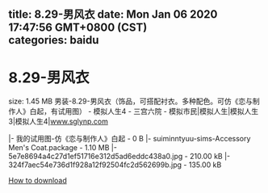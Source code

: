 
title: 8.29-男风衣
date: Mon Jan 06 2020 17:47:56 GMT+0800 (CST)    
categories: baidu
---

# 8.29-男风衣
size: 1.45 MB
 男装-8.29-男风衣（饰品，可搭配衬衣。多种配色。可仿《恋与制作人》白起，有试用图） - 模拟人生4 - 三宫六院 - 模拟市民|模拟人生|模拟人生3|模拟人生4|www.sglynp.com
 
|- 我的试用图-仿《恋与制作人》白起 - 0 B
|- suiminntyuu-sims-Accessory Men's Coat.package - 1.10 MB
|- 5e7e8694a4c27d1ef51716e312d5ad6eddc438a0.jpg - 210.00 kB
|- 324f7aec54e736d1f928a12f92504fc2d562699b.jpg - 135.00 kB

[How to download](https://bpcam.bemobtrk.com/go/2ceec3aa-1ca2-46d6-b9ff-aaa5c184517c?jno=749)